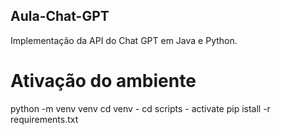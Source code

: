 ## Aula-Chat-GPT
Implementação da API do Chat GPT em Java e Python.

# Ativação do ambiente
python -m venv venv
cd venv - cd scripts - activate
pip istall -r requirements.txt